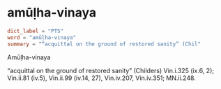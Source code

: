 # amūḷha-vinaya

``` toml
dict_label = "PTS"
word = "amūḷha-vinaya"
summary = "“acquittal on the ground of restored sanity” (Chil"
```

Amūḷha\-vinaya

“acquittal on the ground of restored sanity” (Childers) Vin.i.325 (ix.6, 2); Vin.ii.81 (iv.5), Vin.ii.99 (iv.14, 27), Vin.iv.207, Vin.iv.351; MN.ii.248.

